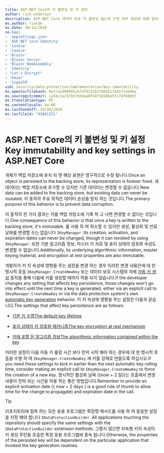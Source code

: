 ```yaml
---
title: ASP.NET Core의 키 불변성 및 키 설정
author: rick-anderson
description: ASP.NET Core 데이터 보호 키 불변성 Api의 구현 세부 정보에 대해 알아봅니다.
ms.author: riande
ms.date: 10/14/2016
no-loc:
- 'appsettings.json'
- 'ASP.NET Core Identity'
- 'cookie'
- 'Cookie'
- 'Blazor'
- 'Blazor Server'
- 'Blazor WebAssembly'
- 'Identity'
- "Let's Encrypt"
- 'Razor'
- 'SignalR'
uid: security/data-protection/implementation/key-immutability
ms.openlocfilehash: 8efca1d96945cb7af0132b27801b23a45714e08a
ms.sourcegitcommit: ca34c1ac578e7d3daa0febf1810ba5fc74f60bbf
ms.translationtype: MT
ms.contentlocale: ko-KR
ms.lasthandoff: 10/30/2020
ms.locfileid: "93061251"
---
```

# <a name="key-immutability-and-key-settings-in-aspnet-core"></a><span data-ttu-id="fe994-103">ASP.NET Core의 키 불변성 및 키 설정</span><span class="sxs-lookup"><span data-stu-id="fe994-103">Key immutability and key settings in ASP.NET Core</span></span>

<span data-ttu-id="fe994-104">개체가 백업 저장소에 유지 되 면 해당 표현은 영구적으로 수정 됩니다.</span><span class="sxs-lookup"><span data-stu-id="fe994-104">Once an object is persisted to the backing store, its representation is forever fixed.</span></span> <span data-ttu-id="fe994-105">새 데이터는 백업 저장소에 추가할 수 있지만 기존 데이터는 변경할 수 없습니다.</span><span class="sxs-lookup"><span data-stu-id="fe994-105">New data can be added to the backing store, but existing data can never be mutated.</span></span> <span data-ttu-id="fe994-106">이 동작의 주요 목적은 데이터 손상을 방지 하는 것입니다.</span><span class="sxs-lookup"><span data-stu-id="fe994-106">The primary purpose of this behavior is to prevent data corruption.</span></span>

<span data-ttu-id="fe994-107">이 동작의 한 가지 결과는 키를 백업 저장소에 기록 하 고 나면 변경할 수 없다는 것입니다.</span><span class="sxs-lookup"><span data-stu-id="fe994-107">One consequence of this behavior is that once a key is written to the backing store, it's immutable.</span></span> <span data-ttu-id="fe994-108">를 사용 하 여 취소할 수 있지만 생성, 활성화 및 만료 날짜를 변경할 수는 없습니다 `IKeyManager` .</span><span class="sxs-lookup"><span data-stu-id="fe994-108">Its creation, activation, and expiration dates can never be changed, though it can revoked by using `IKeyManager`.</span></span> <span data-ttu-id="fe994-109">또한 기본 알고리즘 정보, 마스터 키 자료 및 휴지 상태의 암호화 속성도 변경할 수 없습니다.</span><span class="sxs-lookup"><span data-stu-id="fe994-109">Additionally, its underlying algorithmic information, master keying material, and encryption at rest properties are also immutable.</span></span>

<span data-ttu-id="fe994-110">개발자가 키 지 속성에 영향을 주는 설정을 변경 하는 경우 이러한 변경 내용은에 대 한 명시적 호출 `IKeyManager.CreateNewKey` 또는 데이터 보호 시스템의 자체 [자동 키 생성](xref:security/data-protection/implementation/key-management#data-protection-implementation-key-management) 동작을 통해 다음에 키를 생성할 때까지 적용 되지 않습니다.</span><span class="sxs-lookup"><span data-stu-id="fe994-110">If the developer changes any setting that affects key persistence, those changes won't go into effect until the next time a key is generated, either via an explicit call to `IKeyManager.CreateNewKey` or via the data protection system's own [automatic key generation](xref:security/data-protection/implementation/key-management#data-protection-implementation-key-management) behavior.</span></span> <span data-ttu-id="fe994-111">키 지 속성에 영향을 주는 설정은 다음과 같습니다.</span><span class="sxs-lookup"><span data-stu-id="fe994-111">The settings that affect key persistence are as follows:</span></span>

* [<span data-ttu-id="fe994-112">기본 키 수명</span><span class="sxs-lookup"><span data-stu-id="fe994-112">The default key lifetime</span></span>](xref:security/data-protection/implementation/key-management#data-protection-implementation-key-management)

* [<span data-ttu-id="fe994-113">휴지 상태의 키 암호화 메커니즘</span><span class="sxs-lookup"><span data-stu-id="fe994-113">The key encryption at rest mechanism</span></span>](xref:security/data-protection/implementation/key-encryption-at-rest)

* [<span data-ttu-id="fe994-114">키에 포함 된 알고리즘 정보</span><span class="sxs-lookup"><span data-stu-id="fe994-114">The algorithmic information contained within the key</span></span>](xref:security/data-protection/configuration/overview#changing-algorithms-with-usecryptographicalgorithms)

<span data-ttu-id="fe994-115">이러한 설정이 다음 자동 키 롤링 시간 보다 먼저 시작 해야 하는 경우에 대 한 명시적 호출을 수행 하 여 `IKeyManager.CreateNewKey` 새 키를 강제로 만들도록 하십시오.</span><span class="sxs-lookup"><span data-stu-id="fe994-115">If you need these settings to kick in earlier than the next automatic key rolling time, consider making an explicit call to `IKeyManager.CreateNewKey` to force the creation of a new key.</span></span> <span data-ttu-id="fe994-116">명시적인 활성화 날짜 ({now + 2 일})는 호출에서 변경 내용이 전파 되는 시간을 허용 하는 좋은 방법입니다.</span><span class="sxs-lookup"><span data-stu-id="fe994-116">Remember to provide an explicit activation date ({ now + 2 days } is a good rule of thumb to allow time for the change to propagate) and expiration date in the call.</span></span>

>[!TIP]
> <span data-ttu-id="fe994-117">리포지토리에 접촉 하는 모든 응용 프로그램은 확장명 메서드를 사용 하 여 동일한 설정을 지정 해야 합니다 `IDataProtectionBuilder` .</span><span class="sxs-lookup"><span data-stu-id="fe994-117">All applications touching the repository should specify the same settings with the `IDataProtectionBuilder` extension methods.</span></span> <span data-ttu-id="fe994-118">그렇지 않으면 지속형 키의 속성이 키 생성 루틴을 호출한 특정 응용 프로그램에 종속 됩니다.</span><span class="sxs-lookup"><span data-stu-id="fe994-118">Otherwise, the properties of the persisted key will be dependent on the particular application that invoked the key generation routines.</span></span>
